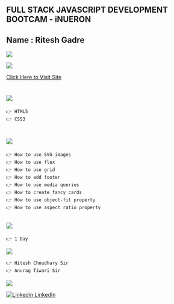 ## FULL STACK JAVASCRIPT DEVELOPMENT BOOTCAM - iNUERON

## Name : Ritesh Gadre

![](https://img.shields.io/badge/Project%2012-Deployed-green)

![](./images/FireShot%20Capture%20002%20-%20Document%20-%20127.0.0.1.png)

[Click Here to Visit Site](https://symphonious-dodol-f7f9cc.netlify.app//)

# ![](https://img.shields.io/badge/-Technologies%20Used-blue)
```
👉 HTML5
👉 CSS3
```

# ![](https://img.shields.io/badge/-Learnings-orange)

```
👉 How to use SVG images
👉 How to use flex
👉 How to use grid
👉 How to add footer
👉 How to use media queries
👉 How to create fancy cards
👉 How to use object-fit property
👉 How to use aspect ratio property
```

## ![](https://img.shields.io/badge/-Time%20Taken-orange)
```
👉 1 Day
```

![](https://img.shields.io/badge/-Speacial%20Thanks-orange)
```
👉 Hitesh Choudhary Sir
👉 Anurag Tiwari Sir
```

![](https://img.shields.io/badge/-Connect%20with%20me-blue)

[![Linkedin](https://i.stack.imgur.com/gVE0j.png) LinkedIn](https://www.linkedin.com/in/ritesh-gadre-80a0a9188/)
